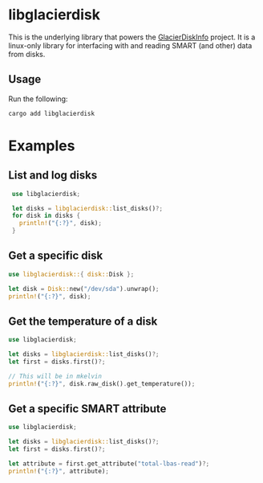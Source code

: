 # libglacierdisk

This is the underlying library that powers the [GlacierDiskInfo](https://github.com/SpikeHD/GlacierDiskInfo) project. It is a linux-only library for interfacing with and reading SMART (and other) data from disks.

## Usage

Run the following:

```bash
cargo add libglacierdisk
```

# Examples

## List and log disks
```rust
 use libglacierdisk;

 let disks = libglacierdisk::list_disks()?;
 for disk in disks {
   println!("{:?}", disk);
 }
```

## Get a specific disk
```rust
use libglacierdisk::{ disk::Disk };

let disk = Disk::new("/dev/sda").unwrap();
println!("{:?}", disk);
```

## Get the temperature of a disk

```rust
use libglacierdisk;

let disks = libglacierdisk::list_disks()?;
let first = disks.first()?;

// This will be in mkelvin
println!("{:?}", disk.raw_disk().get_temperature());
```

## Get a specific SMART attribute

```rust
use libglacierdisk;

let disks = libglacierdisk::list_disks()?;
let first = disks.first()?;

let attribute = first.get_attribute("total-lbas-read")?;
println!("{:?}", attribute);
```
